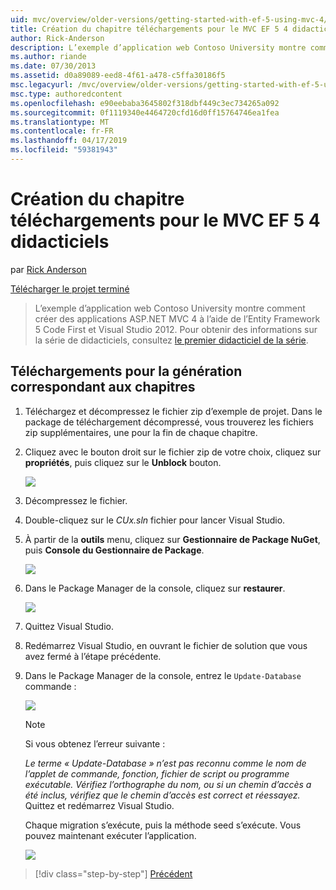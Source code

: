 ```yaml
---
uid: mvc/overview/older-versions/getting-started-with-ef-5-using-mvc-4/building-the-ef5-mvc4-chapter-downloads
title: Création du chapitre téléchargements pour le MVC EF 5 4 didacticiels | Microsoft Docs
author: Rick-Anderson
description: L’exemple d’application web Contoso University montre comment créer des applications ASP.NET MVC 4 à l’aide de l’Entity Framework 5 Code First et Visual Studio...
ms.author: riande
ms.date: 07/30/2013
ms.assetid: d0a89089-eed8-4f61-a478-c5ffa30186f5
msc.legacyurl: /mvc/overview/older-versions/getting-started-with-ef-5-using-mvc-4/building-the-ef5-mvc4-chapter-downloads
msc.type: authoredcontent
ms.openlocfilehash: e90eebaba3645802f318dbf449c3ec734265a092
ms.sourcegitcommit: 0f1119340e4464720cfd16d0ff15764746ea1fea
ms.translationtype: MT
ms.contentlocale: fr-FR
ms.lasthandoff: 04/17/2019
ms.locfileid: "59381943"
---
```

# <a name="building-the-chapter-downloads-for-the-ef-5-mvc-4-tutorials"></a>Création du chapitre téléchargements pour le MVC EF 5 4 didacticiels

par [Rick Anderson]((https://twitter.com/RickAndMSFT))

[Télécharger le projet terminé](http://code.msdn.microsoft.com/Getting-Started-with-dd0e2ed8)

> L’exemple d’application web Contoso University montre comment créer des applications ASP.NET MVC 4 à l’aide de l’Entity Framework 5 Code First et Visual Studio 2012. Pour obtenir des informations sur la série de didacticiels, consultez [le premier didacticiel de la série](creating-an-entity-framework-data-model-for-an-asp-net-mvc-application.md).


## <a name="building-the-chapter-downloads"></a>Téléchargements pour la génération correspondant aux chapitres

1. Téléchargez et décompressez le fichier zip d’exemple de projet. Dans le package de téléchargement décompressé, vous trouverez les fichiers zip supplémentaires, une pour la fin de chaque chapitre.
2. Cliquez avec le bouton droit sur le fichier zip de votre choix, cliquez sur **propriétés**, puis cliquez sur le **Unblock** bouton.  
  
    ![](building-the-ef5-mvc4-chapter-downloads/_static/image1.png)
3. Décompressez le fichier.
4. Double-cliquez sur le *CUx.sln* fichier pour lancer Visual Studio.
5. À partir de la **outils** menu, cliquez sur **Gestionnaire de Package NuGet**, puis **Console du Gestionnaire de Package**.  
  
    ![](building-the-ef5-mvc4-chapter-downloads/_static/image2.png)
6. Dans le Package Manager de la console, cliquez sur **restaurer**.  
  
    ![](building-the-ef5-mvc4-chapter-downloads/_static/image3.png)
7. Quittez Visual Studio.
8. Redémarrez Visual Studio, en ouvrant le fichier de solution que vous avez fermé à l’étape précédente.
9. Dans le Package Manager de la console, entrez le `Update-Database` commande :  
  
    ![](building-the-ef5-mvc4-chapter-downloads/_static/image4.png)  

    > [!NOTE]
    > Si vous obtenez l’erreur suivante :  
    >   
    >  *Le terme « Update-Database » n’est pas reconnu comme le nom de l’applet de commande, fonction, fichier de script ou programme exécutable. Vérifiez l’orthographe du nom, ou si un chemin d’accès a été inclus, vérifiez que le chemin d’accès est correct et réessayez.*  
    > Quittez et redémarrez Visual Studio.

    Chaque migration s’exécute, puis la méthode seed s’exécute. Vous pouvez maintenant exécuter l’application.

    ![](building-the-ef5-mvc4-chapter-downloads/_static/image5.png)

> [!div class="step-by-step"]
> [Précédent](advanced-entity-framework-scenarios-for-an-mvc-web-application.md)
